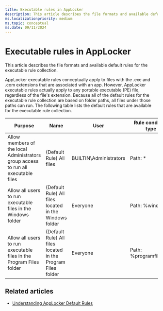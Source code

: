 ```yaml
---
title: Executable rules in AppLocker
description: This article describes the file formats and available default rules for the executable rule collection.
ms.localizationpriority: medium
ms.topic: conceptual
ms.date: 09/11/2024
---
```


# Executable rules in AppLocker

This article describes the file formats and available default rules for the executable rule collection.

AppLocker executable rules conceptually apply to files with the .exe and .com extensions that are associated with an app. However, AppLocker executable rules actually apply to any portable executable (PE) file, regardless of the file's extension. Because all of the default rules for the executable rule collection are based on folder paths, all files under those paths can run. The following table lists the default rules that are available for the executable rule collection.

| Purpose | Name | User | Rule condition type |
| --- | --- | --- | --- |
| Allow members of the local Administrators group access to run all executable files | (Default Rule) All files | BUILTIN\Administrators | Path: * |
| Allow all users to run executable files in the Windows folder| (Default Rule) All files located in the Windows folder | Everyone| Path: %windir%\* |
| Allow all users to run executable files in the Program Files folder | (Default Rule) All files located in the Program Files folder| Everyone | Path: %programfiles%\* |

## Related articles

- [Understanding AppLocker Default Rules](understanding-applocker-default-rules.md)
